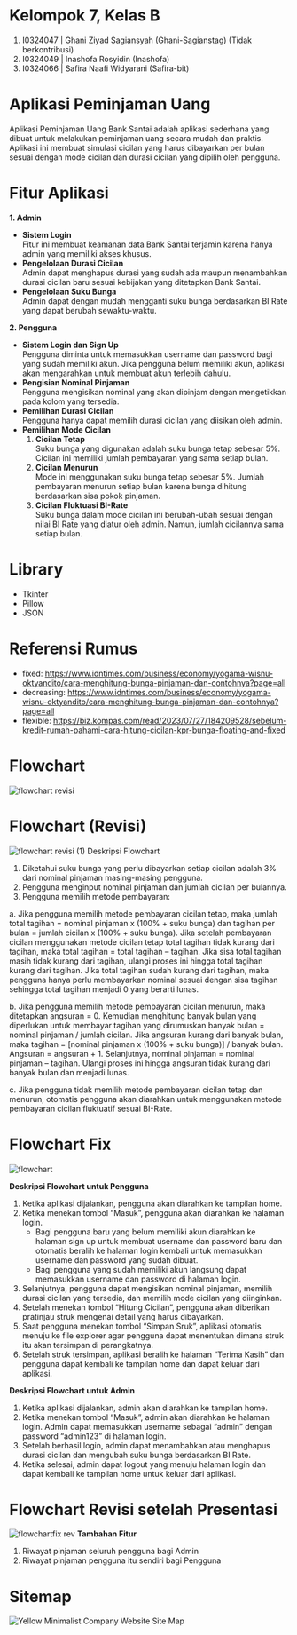 # Kelompok 7, Kelas B
1. I0324047 | Ghani Ziyad Sagiansyah (Ghani-Sagianstag) (Tidak berkontribusi)
2. I0324049 | Inashofa Rosyidin (Inashofa)
3. I0324066 | Safira Naafi Widyarani (Safira-bit)

# Aplikasi Peminjaman Uang
Aplikasi Peminjaman Uang Bank Santai adalah aplikasi sederhana yang dibuat untuk melakukan peminjaman uang secara mudah dan praktis. Aplikasi ini membuat simulasi cicilan yang harus dibayarkan per bulan sesuai dengan mode cicilan dan durasi cicilan yang dipilih oleh pengguna.

# Fitur Aplikasi
 **1. Admin**  
- **Sistem Login**  
  Fitur ini membuat keamanan data Bank Santai terjamin karena hanya admin yang memiliki akses khusus.  
- **Pengelolaan Durasi Cicilan**  
  Admin dapat menghapus durasi yang sudah ada maupun menambahkan durasi cicilan baru sesuai kebijakan yang ditetapkan Bank Santai.  
- **Pengelolaan Suku Bunga**  
  Admin dapat dengan mudah mengganti suku bunga berdasarkan BI Rate yang dapat berubah sewaktu-waktu.

 **2. Pengguna**  
- **Sistem Login dan Sign Up**  
  Pengguna diminta untuk memasukkan username dan password bagi yang sudah memiliki akun. Jika pengguna belum memiliki akun, aplikasi akan mengarahkan untuk membuat akun terlebih dahulu.  
- **Pengisian Nominal Pinjaman**  
  Pengguna mengisikan nominal yang akan dipinjam dengan mengetikkan pada kolom yang tersedia.  
- **Pemilihan Durasi Cicilan**  
  Pengguna hanya dapat memilih durasi cicilan yang diisikan oleh admin.  
- **Pemilihan Mode Cicilan**  
  1. **Cicilan Tetap**  
     Suku bunga yang digunakan adalah suku bunga tetap sebesar 5%. Cicilan ini memiliki jumlah pembayaran yang sama setiap bulan.  
  2. **Cicilan Menurun**  
     Mode ini menggunakan suku bunga tetap sebesar 5%. Jumlah pembayaran menurun setiap bulan karena bunga dihitung berdasarkan sisa pokok pinjaman.  
  3. **Cicilan Fluktuasi BI-Rate**  
     Suku bunga dalam mode cicilan ini berubah-ubah sesuai dengan nilai BI Rate yang diatur oleh admin. Namun, jumlah cicilannya sama setiap bulan.

# Library
- Tkinter
- Pillow
- JSON

# Referensi Rumus
- fixed: https://www.idntimes.com/business/economy/yogama-wisnu-oktyandito/cara-menghitung-bunga-pinjaman-dan-contohnya?page=all
- decreasing: https://www.idntimes.com/business/economy/yogama-wisnu-oktyandito/cara-menghitung-bunga-pinjaman-dan-contohnya?page=all
- flexible: https://biz.kompas.com/read/2023/07/27/184209528/sebelum-kredit-rumah-pahami-cara-hitung-cicilan-kpr-bunga-floating-and-fixed 
  
# Flowchart
![flowchart revisi](https://github.com/user-attachments/assets/ea231f45-94e6-430a-bb7f-3e0ec9b9a33e)

# Flowchart (Revisi)
![flowchart revisi (1)](https://github.com/user-attachments/assets/d3651077-5d75-414b-90e6-a37caf5aac2c) 
Deskripsi Flowchart
1.	Diketahui suku bunga yang perlu dibayarkan setiap cicilan adalah 3% dari nominal pinjaman masing-masing pengguna.
2.	Pengguna menginput nominal pinjaman dan jumlah cicilan per bulannya.
3.	Pengguna memilih metode pembayaran:

a.	Jika pengguna memilih metode pembayaran cicilan tetap, maka jumlah total tagihan = nominal pinjaman x (100% + suku bunga) dan tagihan per bulan = jumlah cicilan x (100% + suku bunga). Jika setelah pembayaran cicilan menggunakan metode cicilan tetap total tagihan tidak kurang dari tagihan, maka total tagihan = total tagihan – tagihan. Jika sisa total tagihan masih tidak kurang dari tagihan, ulangi proses ini hingga total tagihan kurang dari tagihan. Jika total tagihan sudah kurang dari tagihan, maka pengguna hanya perlu membayarkan nominal sesuai dengan sisa tagihan sehingga total tagihan menjadi 0 yang berarti lunas.

b.	Jika pengguna memilih metode pembayaran cicilan menurun, maka ditetapkan angsuran = 0. Kemudian menghitung banyak bulan yang diperlukan untuk membayar tagihan yang dirumuskan banyak bulan = nominal pinjaman / jumlah cicilan. Jika angsuran kurang dari banyak bulan, maka tagihan = [nominal pinjaman x (100% + suku bunga)] / banyak bulan. Angsuran = angsuran + 1. Selanjutnya, nominal pinjaman = nominal pinjaman – tagihan. Ulangi proses ini hingga angsuran tidak kurang dari banyak bulan dan menjadi lunas.

c.	Jika pengguna tidak memilih metode pembayaran cicilan tetap dan menurun, otomatis pengguna akan diarahkan untuk menggunakan metode pembayaran cicilan fluktuatif sesuai BI-Rate. 

 # Flowchart Fix
 ![flowchart](https://github.com/user-attachments/assets/49400acc-51d4-4943-b067-99c4f3c2c528)

 **Deskripsi Flowchart untuk Pengguna**
1.	Ketika aplikasi dijalankan, pengguna akan diarahkan ke tampilan home.
2.	Ketika menekan tombol “Masuk”, pengguna akan diarahkan ke halaman login. 
    -	Bagi pengguna baru yang belum memiliki akun diarahkan ke halaman sign up untuk membuat username dan password baru dan otomatis beralih ke halaman login kembali untuk memasukkan username dan password yang sudah dibuat.
    -	Bagi pengguna yang sudah memiliki akun langsung dapat memasukkan username dan password di halaman login.
3.	Selanjutnya, pengguna dapat mengisikan nominal pinjaman, memilih durasi cicilan yang tersedia, dan memilih mode cicilan yang diinginkan.
4.	Setelah menekan tombol “Hitung Cicilan”, pengguna akan diberikan pratinjau struk mengenai detail yang harus dibayarkan.
5.	Saat pengguna menekan tombol “Simpan Sruk”, aplikasi otomatis menuju ke file explorer agar pengguna dapat menentukan dimana struk itu akan tersimpan di perangkatnya.
6.	Setelah struk tersimpan, aplikasi beralih ke halaman “Terima Kasih” dan pengguna dapat kembali ke tampilan home dan dapat keluar dari aplikasi.

**Deskripsi Flowchart untuk Admin**
 1.	Ketika aplikasi dijalankan, admin akan diarahkan ke tampilan home.
2.	Ketika menekan tombol “Masuk”, admin akan diarahkan ke halaman login. Admin dapat memasukkan username sebagai “admin” dengan password “admin123” di halaman login.
3.	Setelah berhasil login, admin dapat menambahkan atau menghapus durasi cicilan dan mengubah suku bunga berdasarkan BI Rate.
4.	Ketika selesai, admin dapat logout yang menuju halaman login dan dapat kembali ke tampilan home untuk keluar dari aplikasi.

# Flowchart Revisi setelah Presentasi
![flowchartfix rev](https://github.com/user-attachments/assets/3ac90487-52d9-4873-81e7-70b0ad4238ed)
**Tambahan Fitur**
1. Riwayat pinjaman seluruh pengguna bagi Admin
2. Riwayat pinjaman pengguna itu sendiri bagi Pengguna

 # Sitemap
 ![Yellow Minimalist Company Website Site Map](https://github.com/user-attachments/assets/7df39977-cb29-419f-a5f3-936e3c6eee84)


